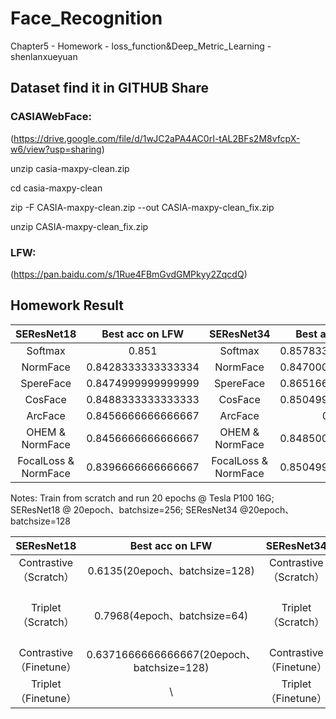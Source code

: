 # Face_Recognition
Chapter5 - Homework - loss_function&amp;Deep_Metric_Learning - shenlanxueyuan

## Dataset find it in GITHUB Share
### CASIAWebFace:

(https://drive.google.com/file/d/1wJC2aPA4AC0rI-tAL2BFs2M8vfcpX-w6/view?usp=sharing)

unzip casia-maxpy-clean.zip

cd casia-maxpy-clean

zip -F CASIA-maxpy-clean.zip --out CASIA-maxpy-clean_fix.zip

unzip CASIA-maxpy-clean_fix.zip

### LFW:

(https://pan.baidu.com/s/1Rue4FBmGvdGMPkyy2ZqcdQ)

## Homework Result

|      SEResNet18       |  Best acc on LFW            |       SEResNet34      | Best acc on LFW             |
|:---------------------:|:---------------------------:|:---------------------:|:---------------------------:|
|       Softmax         | 0.851                       |       Softmax         |0.8578333333333333           |
|       NormFace        | 0.8428333333333334          |       NormFace        |0.8470000000000001           |
|      SpereFace        | 0.8474999999999999          |      SpereFace        |0.8651666666666665           |
|       CosFace         | 0.8488333333333333          |       CosFace         |0.8504999999999999           |
|       ArcFace         | 0.8456666666666667          |       ArcFace         |0.755                        |
|   OHEM & NormFace     | 0.8456666666666667          |   OHEM & NormFace     |0.8485000000000001           |
|FocalLoss & NormFace   | 0.8396666666666667          |FocalLoss & NormFace   |0.8504999999999999           |

Notes: Train from scratch and run 20 epochs @ Tesla P100 16G; SEResNet18 @ 20epoch、batchsize=256; SEResNet34 @20epoch、batchsize=128

|      SEResNet18       |Best acc on LFW              |       SEResNet34      | Best acc on LFW                              |
|:---------------------:|:---------------------------:|:---------------------:|:--------------------------------------------:|
|Contrastive（Scratch） |0.6135(20epoch、batchsize=128) | Contrastive（Scratch）|        \                                     |
|  Triplet（Scratch）   |0.7968(4epoch、batchsize=64)   |  Triplet（Scratch）   |0.8265(4epoch、batchsize=256、Quadro RTX8000 48G)|
|Contrastive（Finetune）|0.6371666666666667(20epoch、batchsize=128)|Contrastive（Finetune）|        \                                     |
| Triplet（Finetune）   |     \                       | Triplet（Finetune）   |        \                                     |
